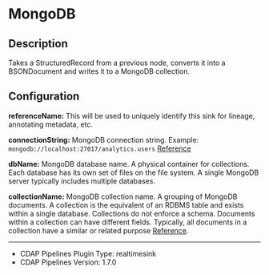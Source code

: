 # MongoDB


Description
-----------
Takes a StructuredRecord from a previous node, converts it into a BSONDocument and writes it to a MongoDB collection.


Configuration
-------------
**referenceName:** This will be used to uniquely identify this sink for lineage, annotating metadata, etc.

**connectionString:** MongoDB connection string. Example: `mongodb://localhost:27017/analytics.users`
[Reference](http://docs.mongodb.org/manual/reference/connection-string)

**dbName:** MongoDB database name. A physical container for collections. 
Each database has its own set of files on the file system. A single MongoDB server typically includes multiple databases.

**collectionName:** MongoDB collection name. A grouping of MongoDB documents. 
A collection is the equivalent of an RDBMS table and exists within a single database.
Collections do not enforce a schema. Documents within a collection can have different fields. 
Typically, all documents in a collection have a similar or related purpose
[Reference](https://docs.mongodb.org/manual/reference/glossary/#term-collection).

---
- CDAP Pipelines Plugin Type: realtimesink
- CDAP Pipelines Version: 1.7.0
